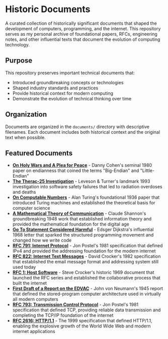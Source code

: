 # Historic Documents

A curated collection of historically significant documents that shaped the development of computers, programming, and the internet. This repository serves as my personal archive of foundational papers, RFCs, engineering notes, and other influential texts that document the evolution of computing technology.

## Purpose

This repository preserves important technical documents that:
- Introduced groundbreaking concepts or technologies
- Shaped industry standards and practices  
- Provide historical context for modern computing
- Demonstrate the evolution of technical thinking over time

## Organization

Documents are organized in the `documents/` directory with descriptive filenames. Each document includes both historical context and the original text when possible.

## Featured Documents

- **[On Holy Wars and A Plea for Peace](documents/On_Holy_Wars_and_A_Plea_for_Peace.md)** - Danny Cohen's seminal 1980 paper on endianness that coined the terms "Big-Endian" and "Little-Endian"
- **[The Therac-25 Investigation](documents/Therac-25_Investigation.md)** - Leveson & Turner's landmark 1993 investigation into software safety failures that led to radiation overdoses and deaths
- **[On Computable Numbers](documents/Turing_On_Computable_Numbers.md)** - Alan Turing's foundational 1936 paper that introduced Turing machines and established the theoretical basis for computer science
- **[A Mathematical Theory of Communication](documents/Shannon_Mathematical_Theory_Communication.md)** - Claude Shannon's groundbreaking 1948 work that established information theory and provided the mathematical foundation for the digital age
- **[Go To Statement Considered Harmful](documents/Dijkstra_Go_To_Statement_Considered_Harmful.md)** - Edsger Dijkstra's influential 1968 letter that sparked the structured programming movement and changed how we write code
- **[RFC 791: Internet Protocol](documents/RFC_791_Internet_Protocol.md)** - Jon Postel's 1981 specification that defined IPv4 and provided the addressing foundation for the modern internet
- **[RFC 822: Internet Text Messages](documents/RFC_822_Internet_Text_Messages.md)** - David Crocker's 1982 specification that established the email message format and addressing system still used today
- **[RFC 1: Host Software](documents/RFC_1_Host_Software.md)** - Steve Crocker's historic 1969 document that launched the RFC series and established the collaborative process that built the internet
- **[First Draft of a Report on the EDVAC](documents/Von_Neumann_EDVAC_Report.md)** - John von Neumann's 1945 report that defined the stored-program computer architecture used in virtually all modern computers
- **[RFC 793: Transmission Control Protocol](documents/RFC_793_TCP_Protocol.md)** - Jon Postel's 1981 specification that defined TCP, providing reliable data transmission and completing the TCP/IP foundation of the internet
- **[RFC 2616: HTTP/1.1](documents/RFC_2616_HTTP_1_1.md)** - The 1999 specification that defined HTTP/1.1, enabling the explosive growth of the World Wide Web and modern internet applications
